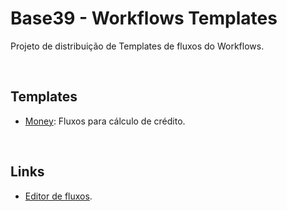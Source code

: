 # Base39 - Workflows Templates

Projeto de distribuição de Templates de fluxos do Workflows.

<br>

## Templates

- [Money](./money/README.md): Fluxos para cálculo de crédito.

<br>

## Links

- [Editor de fluxos][base39_workflows_web_view].

[base39_workflows_web_view]: https://d1mt4q337yhwpr.cloudfront.net/